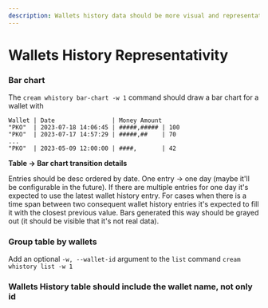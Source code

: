 ```yaml
---
description: Wallets history data should be more visual and representative.
---
```


# Wallets History Representativity

### Bar chart <a href="#bar-chart" id="bar-chart"></a>

The `cream whistory bar-chart -w 1` command should draw a bar chart for a wallet with&#x20;

```
Wallet | Date                | Money Amount
"PKO"  | 2023-07-18 14:06:45 | #####,##### | 100
"PKO"  | 2023-07-17 14:57:29 | #####,##    | 70
...
"PKO"  | 2023-05-09 12:00:00 | ####,       | 42
```



**Table -> Bar chart transition details**

Entries should be desc ordered by date. One entry -> one day (maybe it'll be configurable in the future). If there are multiple entries for one day it's expected to use the latest wallet history entry. For cases when there is a time span between two consequent wallet history entries it's expected to fill it with the closest previous value. Bars generated this way should be grayed out (it should be visible that it's not real data).​

### Group table by wallets <a href="#group-table-by-wallets" id="group-table-by-wallets"></a>

Add an optional `-w, --wallet-id` argument to the `list` command `cream whistory list -w 1​`

### Wallets History table should include the wallet name, not only id <a href="#wallets-history-table-should-include-the-wallet-name-not-only-id" id="wallets-history-table-should-include-the-wallet-name-not-only-id"></a>
